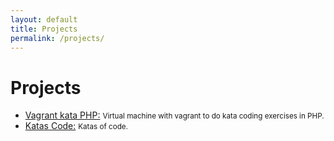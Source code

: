 ```yaml
---
layout: default
title: Projects
permalink: /projects/
---
```


Projects
========

<ul>
    <li>
        <a href="https://github.com/mglolmos/vagrant-kata-php">Vagrant kata PHP:</a>
        <small>Virtual machine with vagrant to do kata coding exercises in PHP.</small>
    </li>
    <li>
        <a href="https://github.com/KatasCode">Katas Code:</a>
        <small>Katas of code.</small>
    </li>
</ul>